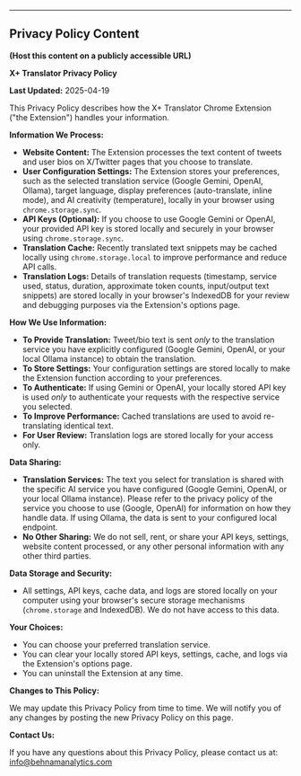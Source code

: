 ---

## Privacy Policy Content

**(Host this content on a publicly accessible URL)**

**X+ Translator Privacy Policy**

**Last Updated:** 2025-04-19

This Privacy Policy describes how the X+ Translator Chrome Extension ("the Extension") handles your information.

**Information We Process:**

*   **Website Content:** The Extension processes the text content of tweets and user bios on X/Twitter pages that you choose to translate.
*   **User Configuration Settings:** The Extension stores your preferences, such as the selected translation service (Google Gemini, OpenAI, Ollama), target language, display preferences (auto-translate, inline mode), and AI creativity (temperature), locally in your browser using `chrome.storage.sync`.
*   **API Keys (Optional):** If you choose to use Google Gemini or OpenAI, your provided API key is stored locally and securely in your browser using `chrome.storage.sync`.
*   **Translation Cache:** Recently translated text snippets may be cached locally using `chrome.storage.local` to improve performance and reduce API calls.
*   **Translation Logs:** Details of translation requests (timestamp, service used, status, duration, approximate token counts, input/output text snippets) are stored locally in your browser's IndexedDB for your review and debugging purposes via the Extension's options page.

**How We Use Information:**

*   **To Provide Translation:** Tweet/bio text is sent *only* to the translation service you have explicitly configured (Google Gemini, OpenAI, or your local Ollama instance) to obtain the translation.
*   **To Store Settings:** Your configuration settings are stored locally to make the Extension function according to your preferences.
*   **To Authenticate:** If using Gemini or OpenAI, your locally stored API key is used *only* to authenticate your requests with the respective service you selected.
*   **To Improve Performance:** Cached translations are used to avoid re-translating identical text.
*   **For User Review:** Translation logs are stored locally for your access only.

**Data Sharing:**

*   **Translation Services:** The text you select for translation is shared with the specific AI service you have configured (Google Gemini, OpenAI, or your local Ollama instance). Please refer to the privacy policy of the service you choose to use (Google, OpenAI) for information on how they handle data. If using Ollama, the data is sent to your configured local endpoint.
*   **No Other Sharing:** We do not sell, rent, or share your API keys, settings, website content processed, or any other personal information with any other third parties.

**Data Storage and Security:**

*   All settings, API keys, cache data, and logs are stored locally on your computer using your browser's secure storage mechanisms (`chrome.storage` and IndexedDB). We do not have access to this data.

**Your Choices:**

*   You can choose your preferred translation service.
*   You can clear your locally stored API keys, settings, cache, and logs via the Extension's options page.
*   You can uninstall the Extension at any time.

**Changes to This Policy:**

We may update this Privacy Policy from time to time. We will notify you of any changes by posting the new Privacy Policy on this page.

**Contact Us:**

If you have any questions about this Privacy Policy, please contact us at: info@behnamanalytics.com
